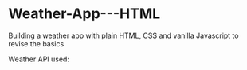 # Weather-App---HTML

Building a weather app with plain HTML, CSS and vanilla Javascript to revise the basics

Weather API used: 
